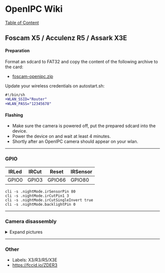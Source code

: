 # OpenIPC Wiki
[Table of Content](../README.md)

Foscam X5 / Acculenz R5 / Assark X3E
---

#### Preparation
Format an sdcard to FAT32 and copy the content of the following archive to the card:
- [foscam-openipc.zip][1]

Update your wireless credentials on autostart.sh:
```diff
#!/bin/sh
+WLAN_SSID="Router"
+WLAN_PASS="12345678"
```

#### Flashing
- Make sure the camera is powered off, put the prepared sdcard into the device.
- Power the device on and wait at least 4 minutes.
- Shortly after an OpenIPC camera should appear on your wlan.

---

### GPIO
IRLed | IRCut | Reset | IRSensor
-|-|-|-
GPIO0 | GPIO3 | GPIO66 | GPIO80

```
cli -s .nightMode.irSensorPin 80
cli -s .nightMode.irCutPin1 3
cli -s .nightMode.irCutSingleInvert true
cli -s .nightMode.backlightPin 0
```

---

### Camera disassembly
<details>
<summary>Expand pictures</summary>
<img src="../images/device-foscam-01.webp" width=50% height=50%>
<img src="../images/device-foscam-02.webp" width=50% height=50%>
<img src="../images/device-foscam-03.webp" width=50% height=50%>
<img src="../images/device-foscam-04.webp" width=50% height=50%>
<img src="../images/device-foscam-05.webp" width=50% height=50%>
<img src="../images/device-foscam-06.webp" width=50% height=50%>
<img src="../images/device-foscam-07.webp" width=50% height=50%>
<img src="../images/device-foscam-08.webp" width=80% height=80%>
<img src="../images/device-foscam-09.webp" width=80% height=80%>
</details>

---

### Other
- Labels: X3/R3/R5/X3E
- https://fccid.io/ZDER3

[1]: https://github.com/openipc/wiki/files/13222843/foscam-openipc.zip
